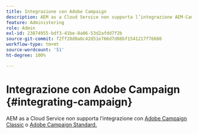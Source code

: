 ```yaml
---
title: Integrazione con Adobe Campaign
description: AEM as a Cloud Service non supporta l’integrazione AEM-Campaign.
feature: Administering
role: Admin
exl-id: 23874955-bdf3-41be-8a06-53d2afdd7f2b
source-git-commit: f2ff28d0a8c42d51e766d7d88bf1541217f76680
workflow-type: tm+mt
source-wordcount: '51'
ht-degree: 100%

---
```



# Integrazione con Adobe Campaign  {#integrating-campaign}

AEM as a Cloud Service non supporta l’integrazione con [Adobe Campaign Classic](https://experienceleague.adobe.com/docs/experience-manager-65/administering/integration/campaignonpremise.html?lang=it) o [Adobe Campaign Standard.](https://experienceleague.adobe.com/docs/experience-manager-65/administering/integration/campaignstandard.html?lang=it)
